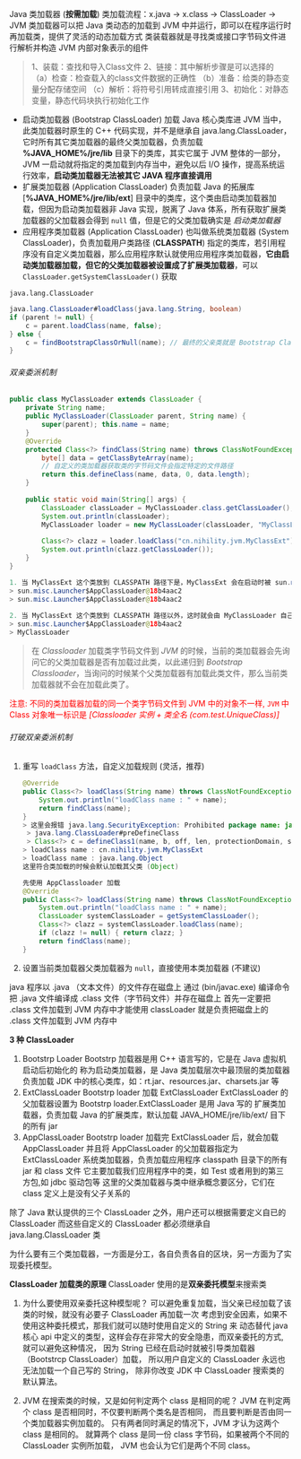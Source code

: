 Java 类加载器 (**按需加载**)
类加载流程：x.java -> x.class -> ClassLoader -> JVM
类加载器可以把 Java 类动态的加载到 JVM 中并运行，即可以在程序运行时再加载类，提供了灵活的动态加载方式
类装载器就是寻找类或接口字节码文件进行解析并构造 JVM 内部对象表示的组件

> 1、装载：查找和导入Class文件
> 2、链接：其中解析步骤是可以选择的
> （a）检查：检查载入的class文件数据的正确性
> （b）准备：给类的静态变量分配存储空间
> （c）解析：将符号引用转成直接引用
> 3、初始化：对静态变量，静态代码块执行初始化工作

- 启动类加载器 (Bootstrap ClassLoader) 
  加载 Java 核心类库进 JVM 当中，此类加载器时原生的 C++ 代码实现，并不是继承自 java.lang.ClassLoader，它时所有其它类加载器的最终父类加载器，负责加载 **%JAVA_HOME%/jre/lib** 目录下的类库，其实它属于 JVM 整体的一部分，JVM 一启动就将指定的类加载到内存当中，避免以后 I/O 操作，提高系统运行效率，**启动类加载器无法被其它 JAVA 程序直接调用**
- 扩展类加载器 (Application ClassLoader)
  负责加载 Java 的拓展库 [**%JAVA_HOME%/jre/lib/ext**] 目录中的类库，这个类由启动类加载器加载，但因为启动类加载器非 Java 实现，脱离了 Java 体系，所有获取扩展类加载器的父加载器会得到 `null` 值，但是它的父类加载确实是 *启动类加载器*
- 应用程序类加载器 (Application ClassLoader)
  也叫做系统类加载器 (System ClassLoader)，负责加载用户类路径 (**CLASSPATH**) 指定的类库，若引用程序没有自定义类加载器，那么应用程序默认就使用应用程序类加载器，**它由启动类加载器加载，但它的父类加载器被设置成了扩展类加载器**，可以 `ClassLoader.getSystemClassLoader()` 获取

`java.lang.ClassLoader`

```java
java.lang.ClassLoader#loadClass(java.lang.String, boolean)
if (parent != null) {
    c = parent.loadClass(name, false);
} else {
    c = findBootstrapClassOrNull(name); // 最终的父亲类就是 Bootstrap ClassLoader
}

```

###### 双亲委派机制

```java
public class MyClassLoader extends ClassLoader {
    private String name;
    public MyClassLoader(ClassLoader parent, String name) {
        super(parent); this.name = name;
    }
    @Override
    protected Class<?> findClass(String name) throws ClassNotFoundException {
        byte[] data = getClassByteArray(name);
        // 自定义的类加载器获取类的字节码文件会指定特定的文件路径
        return this.defineClass(name, data, 0, data.length);
    }
    
    public static void main(String[] args) {
        ClassLoader classLoader = MyClassLoader.class.getClassLoader();
        System.out.println(classLoader);
        MyClassLoader loader = new MyClassLoader(classLoader, "MyClassLoader");
        
        Class<?> clazz = loader.loadClass("cn.nihility.jvm.MyClassExt");
        System.out.println(clazz.getClassLoader());
    }
}

1. 当 MyClassExt 这个类放到 CLASSPATH 路径下是，MyClassExt 会在启动时被 sun.misc.Launcher$AppClassLoader 加载，那么 MyClassLoader 再次加载时发现已经父加载器加载，所以就不会在加载了
> sun.misc.Launcher$AppClassLoader@18b4aac2
> sun.misc.Launcher$AppClassLoader@18b4aac2
    
2. 当 MyClassExt 这个类放到 CLASSPATH 路径以外，这时就会由 MyClassLoader 自己加载
> sun.misc.Launcher$AppClassLoader@18b4aac2
> MyClassLoader
```

> 在 *Classloader* 加载类字节码文件到 *JVM* 的时候，当前的类加载器会先询问它的父类加载器是否有加载过此类，以此递归到 *Bootstrap Classloader*，当询问的时候某个父类加载器有加载此类文件，那么当前类加载器就不会在加载此类了。

<font color="red">注意: 不同的类加载器加载的同一个类字节码文件到 JVM 中的对象不一样, `JVM` 中 Class 对象唯一标识是 *[Classloader 实例 + 类全名 (com.test.UniqueClass)]*</font>

###### 打破双亲委派机制

1. 重写 `loadClass` 方法，自定义加载规则 (灵活，推荐)

   ```java
   @Override
   public Class<?> loadClass(String name) throws ClassNotFoundException {
       System.out.println("loadClass name : " + name);
       return findClass(name);
   }
   > 这里会报错 java.lang.SecurityException: Prohibited package name: java.lang
   	> java.lang.ClassLoader#preDefineClass
   	> Class<?> c = defineClass1(name, b, off, len, protectionDomain, source);
   > loadClass name : cn.nihility.jvm.MyClassExt
   > loadClass name : java.lang.Object
   这里符合类加载的时候会默认加载其父类 (Object)
   
   先使用 AppClassloader 加载
   @Override
   public Class<?> loadClass(String name) throws ClassNotFoundException {
       System.out.println("loadClass name : " + name);
       ClassLoader systemClassLoader = getSystemClassLoader();
       Class<?> clazz = systemClassLoader.loadClass(name);
       if (clazz != null) { return clazz; }
       return findClass(name);
   }
   ```

2. 设置当前类加载器父类加载器为 `null`，直接使用本类加载器 (不建议)



java 程序以 .java （文本文件）的文件存在磁盘上
通过 (bin/javac.exe) 编译命令把 .java 文件编译成 .class 文件（字节码文件）并存在磁盘上
首先一定要把 .class 文件加载到 JVM 内存中才能使用
classLoader 就是负责把磁盘上的 .class 文件加载到 JVM 内存中

**3 种 ClassLoader**

1. Bootstrp Loader
    Bootstrp 加载器是用 C++ 语言写的，它是在 Java 虚拟机启动后初始化的
    称为启动类加载器，是 Java 类加载层次中最顶层的类加载器
    负责加载  JDK  中的核心类库，如：rt.jar、resources.jar、charsets.jar 等
2. ExtClassLoader 
    Bootstrp loader 加载 ExtClassLoader
    ExtClassLoader 的父加载器设置为 Bootstrp loader.ExtClassLoader 是用 Java 写的
    扩展类加载器，负责加载 Java 的扩展类库，默认加载 JAVA_HOME/jre/lib/ext/ 目下的所有 jar
3. AppClassLoader 
    Bootstrp loader 加载完 ExtClassLoader 后，就会加载 AppClassLoader
    并且将 AppClassLoader 的父加载器指定为  ExtClassLoader
    系统类加载器，负责加载应用程序 classpath 目录下的所有 jar 和 class 文件
    它主要加载我们应用程序中的类，如 Test 或者用到的第三方包,如 jdbc 驱动包等
    这里的父类加载器与类中继承概念要区分，它们在 class 定义上是没有父子关系的

除了 Java 默认提供的三个 ClassLoader 之外，用户还可以根据需要定义自已的 ClassLoader
而这些自定义的 ClassLoader 都必须继承自 java.lang.ClassLoader 类

为什么要有三个类加载器，一方面是分工，各自负责各自的区块，另一方面为了实现委托模型。

**ClassLoader 加载类的原理** 
ClassLoader 使用的是**双亲委托模型**来搜索类

1. 为什么要使用双亲委托这种模型呢？
可以避免重复加载，当父亲已经加载了该类的时候，就没有必要子 ClassLoader 再加载一次
考虑到安全因素，如果不使用这种委托模式，那我们就可以随时使用自定义的 String 来
动态替代 java 核心 api 中定义的类型，这样会存在非常大的安全隐患，而双亲委托的方式,
就可以避免这种情况，
因为 String 已经在启动时就被引导类加载器（Bootstrcp ClassLoader）加载，
所以用户自定义的 ClassLoader 永远也无法加载一个自己写的 String，
除非你改变 JDK 中 ClassLoader 搜索类的默认算法。

2. JVM 在搜索类的时候，又是如何判定两个 class 是相同的呢？
JVM 在判定两个 class 是否相同时，不仅要判断两个类名是否相同，
而且要判断是否由同一个类加载器实例加载的。
只有两者同时满足的情况下，JVM 才认为这两个 class 是相同的。
就算两个 class 是同一份 class 字节码，如果被两个不同的 ClassLoader 实例所加载，
JVM 也会认为它们是两个不同 class。